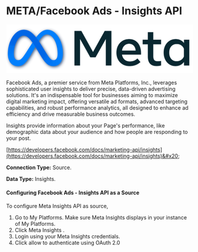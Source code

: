 # META/Facebook Ads - Insights API

![](<.gitbook/assets/image (13).png>)

Facebook Ads, a premier service from Meta Platforms, Inc., leverages sophisticated user insights to deliver precise, data-driven advertising solutions. It's an indispensable tool for businesses aiming to maximize digital marketing impact, offering versatile ad formats, advanced targeting capabilities, and robust performance analytics, all designed to enhance ad efficiency and drive measurable business outcomes.

Insights provide information about your Page's performance, like demographic data about your audience and how people are responding to your post.

[https://developers.facebook.com/docs/marketing-api/insights](https://developers.facebook.com/docs/marketing-api/insights)&#x20;

**Connection Type:** Source.

**Data Type:** Insights.

#### Configuring Facebook Ads - Insights API as a Source

To configure Meta Insights API as source,

1. Go to My Platforms. Make sure Meta Insights displays in your instance of My Platforms.
2. Click Meta Insights .
3. Login using your Meta Insights credentials.
4. Click allow to authenticate using OAuth 2.0

